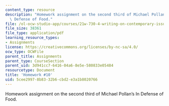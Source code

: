 ```yaml
---
content_type: resource
description: "Homework assignment on the second third of Michael Pollan\u2019s In\
  \ Defense of Food."
file: /ol-ocw-studio-app/courses/21w-730-4-writing-on-contemporary-issues-food-for-thought-writing-and-reading-about-the-cultures-of-food-fall-2008/5cee29978b8332b6cbd2e3a1b8020766_hw_10.pdf
file_size: 38361
file_type: application/pdf
learning_resource_types:
- Assignments
license: https://creativecommons.org/licenses/by-nc-sa/4.0/
ocw_type: OCWFile
parent_title: Assignments
parent_type: CourseSection
parent_uid: 3d941cc7-6416-04a6-8e5e-580833e05484
resourcetype: Document
title: 'Homework #10'
uid: 5cee2997-8b83-32b6-cbd2-e3a1b8020766
---
```

Homework assignment on the second third of Michael Pollan’s In Defense of Food.